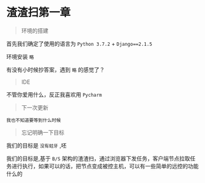 # 渣渣扫第一章
> 环境的搭建

首先我们确定了使用的语言为 `Python 3.7.2` + `Django==2.1.5`

环境安装 `略`

有没有小时候抄答案，遇到 `略` 的感觉了？

> IDE

不管你爱用什么，反正我喜欢用 `Pycharm`

> 下一次更新

    我也不知道要等到什么时候

> 忘记明确一下目标

我们的目标是 `没有蛀牙` ,呸

我们的目标是,基于 `B/S` 架构的渣渣扫，通过浏览器下发任务，客户端节点拉取任务进行执行，如果可以的话，把节点变成被控主机，可以有一些简单的远控的功能什么的
